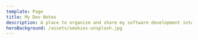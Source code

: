 ```yaml
---
template: Page
title: My Dev Notes
description: A place to organize and share my software development interests.
heroBackground: /assets/smokies-unsplash.jpg
---
```


